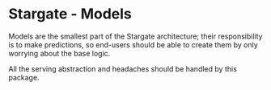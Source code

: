 # Stargate - Models

Models are the smallest part of the Stargate architecture; their responsibility is to make predictions, so end-users should be able to create them by only worrying about the base logic.

All the serving abstraction and headaches should be handled by this package.
